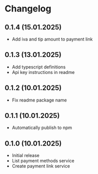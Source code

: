 # Changelog

## 0.1.4 (15.01.2025)

- Add iva and tip amount to payment link

## 0.1.3 (13.01.2025)

- Add typescript definitions
- Api key instructions in readme

## 0.1.2 (10.01.2025)

- Fix readme package name

## 0.1.1 (10.01.2025)

- Automatically publish to npm

## 0.1.0 (10.01.2025)

- Initial release
- List payment methods service
- Create payment link service
